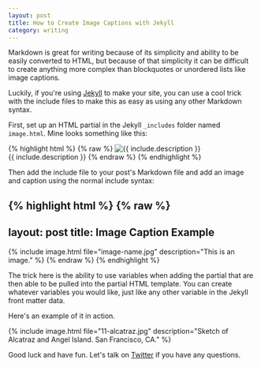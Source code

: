 ```yaml
---
layout: post
title: How to Create Image Captions with Jekyll
category: writing
---
```


Markdown is great for writing because of its simplicity and ability to be easily converted to HTML, but because of that simplicity it can be difficult to create anything more complex than blockquotes or unordered lists like image captions.

Luckily, if you're using [Jekyll](http://jekyllrb.com) to make your site, you can use a cool trick with the include files to make this as easy as using any other Markdown syntax.

First, set up an HTML partial in the Jekyll `_includes` folder named `image.html`. Mine looks something like this:

{% highlight html %}
{% raw %}
<img src="/img/{{ include.file }}" alt="{{ include.description }}">  
<span class="caption">{{ include.description }}</span>
{% endraw %}
{% endhighlight %}

Then add the include file to your post's Markdown file and add an image and caption using the normal include syntax:

{% highlight html %}
{% raw %}
---
layout: post
title: Image Caption Example
---

{% include image.html file="image-name.jpg" description="This is an image." %}
{% endraw %}
{% endhighlight %}

The trick here is the ability to use variables when adding the partial that are then able to be pulled into the partial HTML template. You can create whatever variables you would like, just like any other variable in the Jekyll front matter data.

Here's an example of it in action.

{% include image.html file="11-alcatraz.jpg" description="Sketch of Alcatraz and Angel Island. San Francisco, CA." %}

Good luck and have fun. Let's talk on [Twitter](http://twitter.com/kev_mcg) if you have any questions.
